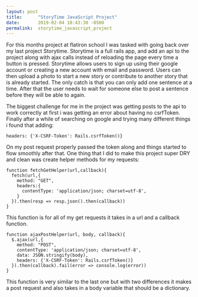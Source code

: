 ```yaml
---
layout: post
title:      "StoryTime JavaScript Project"
date:       2019-02-04 10:43:30 -0500
permalink:  storytime_javascript_project
---
```



For this months project at flatiron school I was tasked with going back over my last project Storytime. Storytime is a full rails app, and add an api to the project along with ajax calls instead of reloading the page every time a button is pressed. Storytime allows users to sign up using their google account or creating a new account with email and password. Users can then upload a photo to start a new story or contribute to another story that is already started. The only catch is that you can only add one sentence at a time. After that the user needs to wait for someone else to post a sentence before they will be able to again.

The biggest challenge for me in the project was getting posts to the api to work correctly at first i was getting an error about having no csrfToken. Finally after a while of searching on google and trying many different things i found that adding:

````
headers: {'X-CSRF-Token': Rails.csrfToken()}
````
On my post request properly passed the token along and things started to flow smoothly after that. One thing that I did to make this project super DRY and clean was create helper methods for my requests:

````
function fetchGetHelper(url,callback){
  fetch(url,{
    method: "GET",
    headers:{
      contentType: 'application/json; charset=utf-8',
    }
  }).then(resp => resp.json().then(callback))
}
````
This function is for all of my get requests it takes in a url and a callback function. 
````
function ajaxPostHelper(url, body, callback){
  $.ajax(url,{
    method: "POST",
    contentType: 'application/json; charset=utf-8',
    data: JSON.stringify(body),
    headers: {'X-CSRF-Token': Rails.csrfToken()}
  }).then(callback).fail(error => console.log(error))
}
````
This function is very similar to the last one but with two differences it makes a post request and also takes in a body variable that should be a dictionary. 
````

